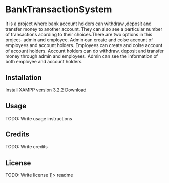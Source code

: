 
# BankTransactionSystem
It is a project where bank account holders can withdraw ,deposit and transfer money to another account. They can also see a particular number of transactions acording to their choices.There are two options in this project- admin and employee. Admin can create and colse account of employees and account holders. Employees can create and colse account of account holders. Account holders can do withdraw, deposit and transfer money through admin and employees. Admin can see the information of both employee and account holders.
## Installation
Install XAMPP version 3.2.2
Download   
## Usage
TODO: Write usage instructions

## Credits
TODO: Write credits
## License
TODO: Write license
]]></content>
  <tabTrigger>readme</tabTrigger>
